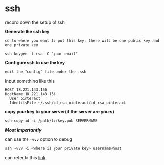 # ssh

record down the setup of ssh

**Generate the ssh key**

```shell
cd to where you want to put this key, there will be one public key and one private key
```

```shell
ssh-keygen -t rsa -C "your email"
```



**Configure ssh to use the key**

```shell
edit the "config" file under the .ssh
```

Input something like this 

```shell
HOST 18.221.143.156
HostName 18.221.143.156
  User ointeract
  IdentityFile ~/.ssh/id_rsa_ointeract/id_rsa_ointeract  
```



**copy your key to your server(if the server are yours)**

```shell
ssh-copy-id -i /path/to/key.pub SERVERNAME
```



***Most Importantly***

can use the `-vvv` option to debug

```
ssh -vvv -i <where is your private key> username@host
```



can refer to this [link](https://askubuntu.com/questions/311558/ssh-permission-denied-publickey).



